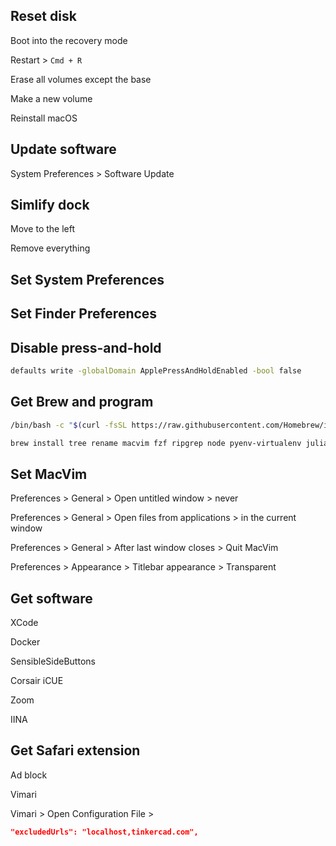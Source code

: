 ## Reset disk

Boot into the recovery mode

Restart > `Cmd + R`

Erase all volumes except the base

Make a new volume

Reinstall macOS

## Update software

System Preferences > Software Update

## Simlify dock

Move to the left

Remove everything

## Set System Preferences

## Set Finder Preferences

## Disable press-and-hold

```sh
defaults write -globalDomain ApplePressAndHoldEnabled -bool false
```

## Get Brew and program

```sh
/bin/bash -c "$(curl -fsSL https://raw.githubusercontent.com/Homebrew/install/master/install.sh)"
```

```sh
brew install tree rename macvim fzf ripgrep node pyenv-virtualenv julia shfmt pandoc mactex git-lfs
```

## Set MacVim

Preferences > General > Open untitled window > never

Preferences > General > Open files from applications > in the current window

Preferences > General > After last window closes > Quit MacVim

Preferences > Appearance > Titlebar appearance > Transparent

## Get software

XCode

Docker

SensibleSideButtons

Corsair iCUE

Zoom

IINA

## Get Safari extension

Ad block

Vimari

Vimari > Open Configuration File >

```json
"excludedUrls": "localhost,tinkercad.com",
```
